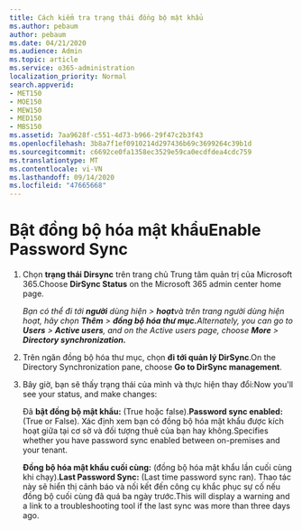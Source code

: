 ```yaml
---
title: Cách kiểm tra trạng thái đồng bộ mật khẩu
ms.author: pebaum
author: pebaum
ms.date: 04/21/2020
ms.audience: Admin
ms.topic: article
ms.service: o365-administration
localization_priority: Normal
search.appverid:
- MET150
- MOE150
- MEW150
- MED150
- MBS150
ms.assetid: 7aa9628f-c551-4d73-b966-29f47c2b3f43
ms.openlocfilehash: 3b8a7f1ef0910214d297436b69c3699264c39b1d
ms.sourcegitcommit: c6692ce0fa1358ec3529e59ca0ecdfdea4cdc759
ms.translationtype: MT
ms.contentlocale: vi-VN
ms.lasthandoff: 09/14/2020
ms.locfileid: "47665668"
---
```

# <a name="enable-password-sync"></a><span data-ttu-id="ce738-102">Bật đồng bộ hóa mật khẩu</span><span class="sxs-lookup"><span data-stu-id="ce738-102">Enable Password Sync</span></span>

1.  <span data-ttu-id="ce738-103">Chọn **trạng thái Dirsync** trên trang chủ Trung tâm quản trị của Microsoft 365.</span><span class="sxs-lookup"><span data-stu-id="ce738-103">Choose **DirSync Status** on the Microsoft 365 admin center home page.</span></span> 
    
     <span data-ttu-id="ce738-104">*Bạn có thể đi tới **người** dùng hiện \> **hoạt**và trên trang người dùng hiện hoạt, hãy chọn **Thêm** \> **đồng bộ hóa thư mục.***</span><span class="sxs-lookup"><span data-stu-id="ce738-104">*Alternately, you can go to **Users** \> **Active users**, and on the Active users page, choose **More** \> **Directory synchronization.***</span></span> 
    
2. <span data-ttu-id="ce738-105">Trên ngăn đồng bộ hóa thư mục, chọn **đi tới quản lý DirSync**.</span><span class="sxs-lookup"><span data-stu-id="ce738-105">On the Directory Synchronization pane, choose **Go to DirSync management**.</span></span> 
    
3. <span data-ttu-id="ce738-106">Bây giờ, bạn sẽ thấy trạng thái của mình và thực hiện thay đổi:</span><span class="sxs-lookup"><span data-stu-id="ce738-106">Now you'll see your status, and make changes:</span></span>
    
    <span data-ttu-id="ce738-107">Đã **bật đồng bộ mật khẩu:** (True hoặc false).</span><span class="sxs-lookup"><span data-stu-id="ce738-107">**Password sync enabled:** (True or False).</span></span> <span data-ttu-id="ce738-108">Xác định xem bạn có đồng bộ hóa mật khẩu được kích hoạt giữa tại cơ sở và đối tượng thuê của bạn hay không.</span><span class="sxs-lookup"><span data-stu-id="ce738-108">Specifies whether you have password sync enabled between on-premises and your tenant.</span></span> 
    
    <span data-ttu-id="ce738-109">**Đồng bộ hóa mật khẩu cuối cùng:** (đồng bộ hóa mật khẩu lần cuối cùng khi chạy).</span><span class="sxs-lookup"><span data-stu-id="ce738-109">**Last Password Sync:** (Last time password sync ran).</span></span> <span data-ttu-id="ce738-110">Thao tác này sẽ hiển thị cảnh báo và nối kết đến công cụ khắc phục sự cố nếu đồng bộ cuối cùng đã quá ba ngày trước.</span><span class="sxs-lookup"><span data-stu-id="ce738-110">This will display a warning and a link to a troubleshooting tool if the last sync was more than three days ago.</span></span> 
    

